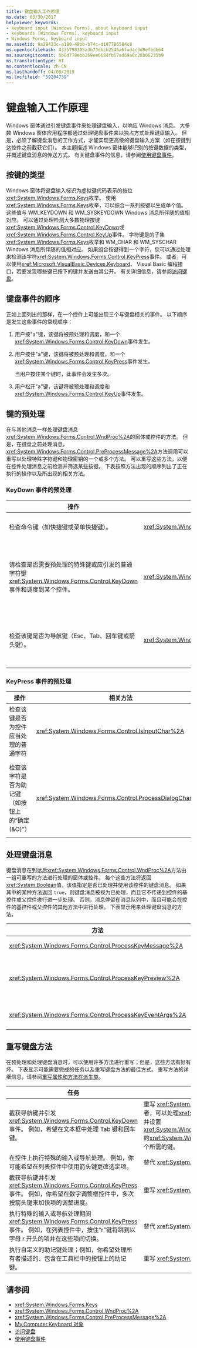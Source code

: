 ```yaml
---
title: 键盘输入工作原理
ms.date: 03/30/2017
helpviewer_keywords:
- keyboard input [Windows Forms], about keyboard input
- keyboards [Windows Forms], keyboard input
- Windows Forms, keyboard input
ms.assetid: 9a29433c-a180-49bb-b74c-d187786584c8
ms.openlocfilehash: 4335798395a3b73dbcb2546a6fadac3d8efedb64
ms.sourcegitcommit: 5b6d778ebb269ee6684fb57ad69a8c28b06235b9
ms.translationtype: HT
ms.contentlocale: zh-CN
ms.lasthandoff: 04/08/2019
ms.locfileid: "59204739"
---
```

# <a name="how-keyboard-input-works"></a>键盘输入工作原理
Windows 窗体通过引发键盘事件来处理键盘输入，以响应 Windows 消息。 大多数 Windows 窗体应用程序都通过处理键盘事件来以独占方式处理键盘输入。 但是，必须了解键盘消息的工作方式，才能实现更高级的键盘输入方案（如在按键到达控件之前截获它们）。 本主题描述 Windows 窗体能够识别的按键数据的类型，并概述键盘消息的传送方式。 有关键盘事件的信息，请参阅[使用键盘事件](using-keyboard-events.md)。  
  
## <a name="types-of-keys"></a>按键的类型  
 Windows 窗体将键盘输入标识为虚拟键代码表示的按位<xref:System.Windows.Forms.Keys>枚举。 使用<xref:System.Windows.Forms.Keys>枚举，可以综合一系列按键以生成单个值。 这些值与 WM_KEYDOWN 和 WM_SYSKEYDOWN Windows 消息所伴随的值相对应。 可以通过处理检测大多数物理按键<xref:System.Windows.Forms.Control.KeyDown>或<xref:System.Windows.Forms.Control.KeyUp>事件。 字符键是的子集<xref:System.Windows.Forms.Keys>枚举和 WM_CHAR 和 WM_SYSCHAR Windows 消息所伴随的值相对应。 如果组合按键得到一个字符，您可以通过处理来检测该字符<xref:System.Windows.Forms.Control.KeyPress>事件。 或者，可以使用<xref:Microsoft.VisualBasic.Devices.Keyboard>、 Visual Basic 编程接口，若要发现哪些键已按下的键并发送由其公开。 有关详细信息，请参阅[访问键盘](~/docs/visual-basic/developing-apps/programming/computer-resources/accessing-the-keyboard.md)。  
  
## <a name="order-of-keyboard-events"></a>键盘事件的顺序  
 正如上面列出的那样，在一个控件上可能出现三个与键盘相关的事件。 以下顺序是发生这些事件的常规顺序：  
  
1.  用户按"a"键，该键将被预处理和调度，和一个<xref:System.Windows.Forms.Control.KeyDown>事件发生。  
  
2.  用户按住"a"键，该键将被预处理和调度，和一个<xref:System.Windows.Forms.Control.KeyPress>事件发生。  
  
     当用户按住某个键时，此事件会发生多次。  
  
3.  用户松开"a"键，该键将被预处理和调度和<xref:System.Windows.Forms.Control.KeyUp>事件发生。  
  
## <a name="preprocessing-keys"></a>键的预处理  
 在与其他消息一样处理键盘消息<xref:System.Windows.Forms.Control.WndProc%2A>的窗体或控件的方法。 但是，在键盘之前处理消息，<xref:System.Windows.Forms.Control.PreProcessMessage%2A>方法调用可以重写以处理特殊字符键和物理密钥的一个或多个方法。 可以重写这些方法，以便在控件处理消息之前检测并筛选某些按键。 下表按照方法出现的顺序列出了正在执行的操作以及所出现的相关方法。  
  
### <a name="preprocessing-for-a-keydown-event"></a>KeyDown 事件的预处理  
  
|操作|相关方法|说明|  
|------------|--------------------|-----------|  
|检查命令键（如快捷键或菜单快捷键）。|<xref:System.Windows.Forms.Control.ProcessCmdKey%2A>|此方法处理命令键，命令键的优先级高于常规键。 如果此方法返回 `true`，则不调度键消息，而且不发生键事件。 如果它返回`false`，<xref:System.Windows.Forms.Control.IsInputKey%2A>称为`.`|  
|请检查是否需要预处理的特殊键或应引发的普通字符键<xref:System.Windows.Forms.Control.KeyDown>事件和调度到某个控件。|<xref:System.Windows.Forms.Control.IsInputKey%2A>|如果该方法返回`true`，则表示该控件为常规字符和一个<xref:System.Windows.Forms.Control.KeyDown>引发事件。 如果`false`，<xref:System.Windows.Forms.Control.ProcessDialogKey%2A>调用。 **注意：** 若要确保控件获取密钥的组合，你可以处理<xref:System.Windows.Forms.Control.PreviewKeyDown>事件并设置<xref:System.Windows.Forms.PreviewKeyDownEventArgs.IsInputKey%2A>的<xref:System.Windows.Forms.PreviewKeyDownEventArgs>到`true`的或多个所需的键。|  
|检查该键是否为导航键（Esc、Tab、回车键或箭头键）。|<xref:System.Windows.Forms.Control.ProcessDialogKey%2A>|此方法处理在控件内实现特殊功能（如在控件与其父级之间切换焦点）的物理按键。 如果中间控件不处理键，<xref:System.Windows.Forms.Control.ProcessDialogKey%2A>等的层次结构中最顶端控件的父控件上调用。 如果此方法返回 `true`，则完成预处理，而且不生成按键事件。 如果它返回`false`、<xref:System.Windows.Forms.Control.KeyDown>事件发生。|  
  
### <a name="preprocessing-for-a-keypress-event"></a>KeyPress 事件的预处理  
  
|操作|相关方法|说明|  
|------------|--------------------|-----------|  
|检查该键是否为控件应当处理的普通字符|<xref:System.Windows.Forms.Control.IsInputChar%2A>|如果字符是普通字符，此方法返回`true`，则<xref:System.Windows.Forms.Control.KeyPress>引发事件和不再进行预处理。 否则为<xref:System.Windows.Forms.Control.ProcessDialogChar%2A>将调用。|  
|检查该字符是否为助记键（如按钮上的“确定(&O)”）|<xref:System.Windows.Forms.Control.ProcessDialogChar%2A>|此方法类似于<xref:System.Windows.Forms.Control.ProcessDialogKey%2A>，将调用控件层次结构。 如果该控件是容器控件，它会检查助记键通过调用<xref:System.Windows.Forms.Control.ProcessMnemonic%2A>本身及其子控件上。 如果<xref:System.Windows.Forms.Control.ProcessDialogChar%2A>将返回`true`、<xref:System.Windows.Forms.Control.KeyPress>事件不会发生。|  
  
## <a name="processing-keyboard-messages"></a>处理键盘消息  
 键盘消息在到达后<xref:System.Windows.Forms.Control.WndProc%2A>方法由一组可重写的方法进行处理的窗体或控件。 每个这些方法将返回<xref:System.Boolean>值，该值指定是否已处理并使用该控件的键盘消息。 如果其中的某种方法返回 `true`，则键盘消息被视为已处理，而且它不传递到控件的基控件或父控件进行进一步处理。 否则，消息停留在消息队列中，而且可能会在控件的基控件或父控件的其他方法中进行处理。 下表显示用来处理键盘消息的方法。  
  
|方法|说明|  
|------------|-----------|  
|<xref:System.Windows.Forms.Control.ProcessKeyMessage%2A>|此方法处理所接收的所有键盘消息<xref:System.Windows.Forms.Control.WndProc%2A>控件的方法。|  
|<xref:System.Windows.Forms.Control.ProcessKeyPreview%2A>|此方法将键盘消息发送到控件的父控件。 如果<xref:System.Windows.Forms.Control.ProcessKeyPreview%2A>将返回`true`，密钥未生成任何事件，否则<xref:System.Windows.Forms.Control.ProcessKeyEventArgs%2A>调用。|  
|<xref:System.Windows.Forms.Control.ProcessKeyEventArgs%2A>|此方法将引发<xref:System.Windows.Forms.Control.KeyDown>， <xref:System.Windows.Forms.Control.KeyPress>，和<xref:System.Windows.Forms.Control.KeyUp>事件，根据需要。|  
  
## <a name="overriding-keyboard-methods"></a>重写键盘方法  
 在预处理和处理键盘消息时，可以使用许多方法进行重写；但是，这些方法有好有坏。 下表显示可能需要完成的任务以及重写键盘方法的最佳方式。 重写方法的详细信息，请参阅[重写属性和方法在派生类](~/docs/visual-basic/programming-guide/language-features/objects-and-classes/inheritance-basics.md#overriding-properties-and-methods-in-derived-classes)。  
  
|任务|方法|  
|----------|------------|  
|截获导航键并引发<xref:System.Windows.Forms.Control.KeyDown>事件。 例如，希望在文本框中处理 Tab 键和回车键。|重写 <xref:System.Windows.Forms.Control.IsInputKey%2A>。 **注意：** 或者，可以处理<xref:System.Windows.Forms.Control.PreviewKeyDown>事件并设置<xref:System.Windows.Forms.PreviewKeyDownEventArgs.IsInputKey%2A>的<xref:System.Windows.Forms.PreviewKeyDownEventArgs>到`true`的或多个所需的键。|  
|在控件上执行特殊的输入或导航处理。 例如，你可能希望在列表控件中使用箭头键更改选定项。|替代 <xref:System.Windows.Forms.Control.ProcessDialogKey%2A>|  
|截获导航键并引发<xref:System.Windows.Forms.Control.KeyPress>事件。 例如，你希望在数字调整框控件中，多次按箭头键来加快项的调整进度。|重写 <xref:System.Windows.Forms.Control.IsInputChar%2A>。|  
|执行特殊的输入或导航处理期间<xref:System.Windows.Forms.Control.KeyPress>事件。 例如，在列表控件中，按住“r”键将跳到以字母 r 开头的项并在这些项间切换。|替代 <xref:System.Windows.Forms.Control.ProcessDialogChar%2A>|  
|执行自定义的助记键处理；例如，你希望处理所有者描述的、包含在工具栏中的按钮上的助记键。|重写 <xref:System.Windows.Forms.Control.ProcessMnemonic%2A>。|  
  
## <a name="see-also"></a>请参阅

- <xref:System.Windows.Forms.Keys>
- <xref:System.Windows.Forms.Control.WndProc%2A>
- <xref:System.Windows.Forms.Control.PreProcessMessage%2A>
- [My.Computer.Keyboard 对象](~/docs/visual-basic/language-reference/objects/my-computer-keyboard-object.md)
- [访问键盘](~/docs/visual-basic/developing-apps/programming/computer-resources/accessing-the-keyboard.md)
- [使用键盘事件](using-keyboard-events.md)
